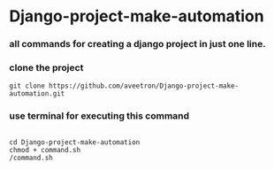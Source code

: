 # Django-project-make-automation

### all commands for creating a django project in just one line.


### clone the project 

```
git clone https://github.com/aveetron/Django-project-make-automation.git
```

### use terminal for executing this command

```

cd Django-project-make-automation
chmod + command.sh
/command.sh

``` 
